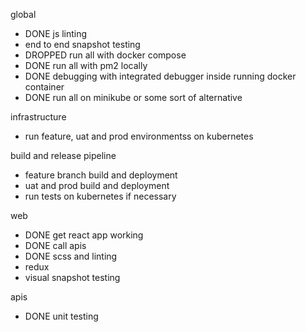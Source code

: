 global
- DONE js linting
- end to end snapshot testing
- DROPPED run all with docker compose
- DONE run all with pm2 locally
- DONE debugging with integrated debugger inside running docker container
- DONE run all on minikube or some sort of alternative

infrastructure
- run feature, uat and prod environmentss on kubernetes

build and release pipeline
- feature branch build and deployment
- uat and prod build and deployment
- run tests on kubernetes if necessary

web
- DONE get react app working
- DONE call apis
- DONE scss and linting
- redux
- visual snapshot testing

apis
- DONE unit testing